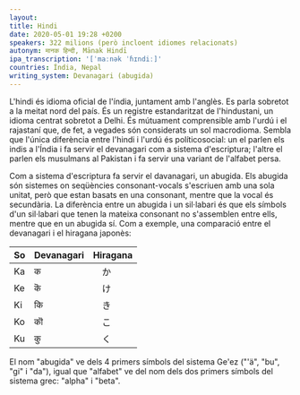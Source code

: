 ```yaml
---
layout:
title: Hindi
date: 2020-05-01 19:28 +0200
speakers: 322 milions (però incloent idiomes relacionats)
autonym: मानक हिन्दी, Mānak Hindī
ipa_transcription: '[ˈmaːnək ˈɦɪndiː]'
countries: Índia, Nepal
writing_system: Devanagari (abugida)
---
```


L'hindi és idioma oficial de l'índia, juntament amb l'anglès. Es parla sobretot a la meitat nord del país. És un registre estandaritzat de l'hindustani, un idioma centrat sobretot a Delhi. És mútuament comprensible amb l'urdú i el rajastaní que, de fet, a vegades són considerats un sol macrodioma. Sembla que l'única diferència entre l'hindi i l'urdú és políticosocial: un el parlen els indis a l'Índia i fa servir el devanagari com a sistema d'escriptura; l'altre el parlen els musulmans al Pakistan i fa servir una variant de l'alfabet persa.

Com a sistema d'escriptura fa servir el davanagari, un abugida. Els abugida són sistemes on seqüències consonant-vocals s'escriuen amb una sola unitat, però que estan basats en una consonant, mentre que la vocal és secundària. La diferència entre un abugida i un sil·labari és que els símbols d'un sil·labari que tenen la mateixa consonant no s'assemblen entre ells, mentre que en un abugida sí. Com a exemple, una comparació entre el devanagari i el hiragana japonès:

So | Devanagari | Hiragana
-|-|-
Ka | क |　か
Ke | कॆ |　け
Ki | कि |　き
Ko | कॊ |　こ
Ku | कु |　く

El nom "abugida" ve dels 4 primers símbols del sistema Ge'ez ("'ä", "bu", "gi" i "da"), igual que "alfabet" ve del nom dels dos primers símbols del sistema grec: "alpha" i "beta".
